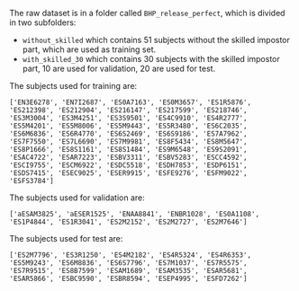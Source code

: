 The raw dataset is in a folder called `BHP_release_perfect`, which is divided in two subfolders: 
- `without_skilled` which contains 51 subjects without the skilled impostor part, which are used as training set.
- `with_skilled_30` which contains 30 subjects with the skilled impostor part, 10 are used for validation, 20 are used for test.


The subjects used for training are:
```
['EN3E6278', 'EN7I2687', 'ES0A7163', 'ES0M3657', 'ES1R5876', 'ES212398', 'ES212904', 'ES216147', 'ES217599', 'ES218746', 'ES3M3004', 'ES3M4251', 'ES3S9501', 'ES4C9910', 'ES4R2777', 'ES5M4201', 'ES5M8006', 'ES5M9443', 'ES5R3480', 'ES6C2035', 'ES6M6836', 'ES6R4770', 'ES6S2469', 'ES6S9186', 'ES7A7962', 'ES7F7550', 'ES7L6690', 'ES7M9981', 'ES8F5434', 'ES8M5647', 'ES8P1666', 'ES8S1161', 'ES8S1484', 'ES9M6548', 'ES9S2091', 'ESAC4722', 'ESAR7223', 'ESBV3311', 'ESBV5283', 'ESCC4592', 'ESCI9755', 'ESCM6922', 'ESDC5518', 'ESDH7853', 'ESDP6151', 'ESDS7415', 'ESEC9025', 'ESER9915', 'ESFE9276', 'ESFM9022', 'ESFS3784']
```

The subjects used for validation are:
```
['aESAM3825', 'aESER1525', 'ENAA8841', 'ENBR1028', 'ES0A1108', 'ES1P4844', 'ES1R3041', 'ES2M2152', 'ES2M2727', 'ES2M7646']
```

The subjects used for test are:
```
['ES2M7796', 'ES3R1250', 'ES4M2182', 'ES4R5324', 'ES4R6353', 'ES5M9243', 'ES6M8836', 'ES6S7796', 'ES7M1037', 'ES7R5575', 'ES7R9515', 'ES8B7599', 'ESAM1689', 'ESAM3535', 'ESAR5681', 'ESAR5866', 'ESBC9590', 'ESBR8594', 'ESEP4995', 'ESFD7262']
```

